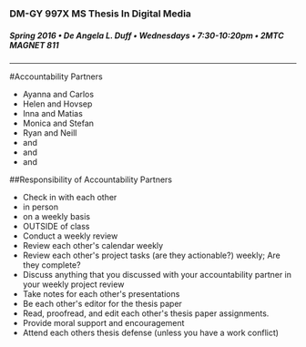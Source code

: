 ### DM-GY 997X MS Thesis In Digital Media
##### Spring 2016 • De Angela L. Duff • Wednesdays • 7:30-10:20pm • 2MTC MAGNET 811 

---

#Accountability Partners

* Ayanna and Carlos 
* Helen and Hovsep 
* Inna and Matias 
* Monica and Stefan
* Ryan and Neill
*  and 
*  and 
*  and 


##Responsibility of Accountability Partners
* Check in with each other 
 * in person 
 * on a weekly basis 
 * OUTSIDE of class
* Conduct a weekly review
 * Review each other's calendar weekly
 * Review each other's project tasks (are they actionable?) weekly; Are they complete?
 * Discuss anything that you discussed with your accountability partner in your weekly project review
* Take notes for each other's presentations
* Be each other's editor for the thesis paper 
 * Read, proofread, and edit each other's thesis paper assignments.
* Provide moral support and encouragement
 * Attend each others thesis defense (unless you have a work conflict)

